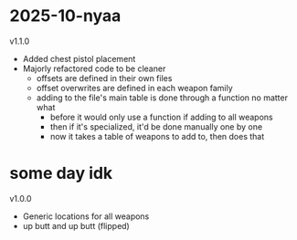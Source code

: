 # 2025-10-nyaa
v1.1.0

- Added chest pistol placement
- Majorly refactored code to be cleaner
    - offsets are defined in their own files
    - offset overwrites are defined in each weapon family
    - adding to the file's main table is done through a function no matter what
        - before it would only use a function if adding to all weapons
        - then if it's specialized, it'd be done manually one by one
        - now it takes a table of weapons to add to, then does that

# some day idk
v1.0.0

- Generic locations for all weapons
- up butt and up butt (flipped)